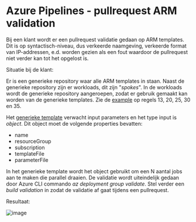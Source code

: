 # Azure Pipelines - pullrequest ARM validation

Bij een klant wordt er een pullrequest validatie gedaan op ARM templates. Dit is op syntactisch-niveau, dus verkeerde naamgeving, verkeerde format van IP-addressen, e.d. worden
gezien als een fout waardoor de pullrequest niet verder kan tot het opgelost is.

Situatie bij de klant:

Er is een generieke repository waar alle ARM templates in staan. Naast de generieke repository zijn er workloads, dit zijn "*spokes*".
In de workloads wordt de generieke repository aangeroepen, zodat er gebruik gemaakt kan worden van de generieke templates. Zie de [example](pullrequest/arm-validation/v1.0/example/validation.example.yml) op regels 13, 20, 25, 30 en 35.

Het [generieke template](pullrequest/arm-validation/v1.0/pipelines/validation.yml) verwacht input parameters en het type input is *object*. Dit object moet de volgende properties bevatten:
* name
* resourceGroup
* subscription
* templateFile
* parameterFile

In het generieke template wordt het object gebruikt om een N aantal jobs aan te maken die parallel draaien. De validatie wordt uiteindelijk gedaan door Azure CLI commando *az deployment group validate*.
Stel verder een *build validation* in zodat de validatie af gaat tijdens een pullrequest.

Resultaat:

![image](https://user-images.githubusercontent.com/3514513/128508696-b6c4ef8e-78e5-47b3-8b52-980daf9c78d1.png)
